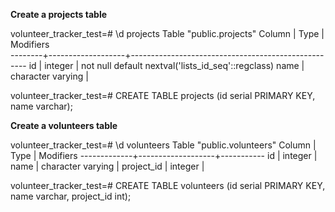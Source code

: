 
**Create a projects table**

volunteer_tracker_test=# \d projects
Table "public.projects"
Column |       Type        |                     Modifiers                      
--------+-------------------+----------------------------------------------------
id     | integer           | not null default nextval('lists_id_seq'::regclass)
name   | character varying |

volunteer_tracker_test=# CREATE TABLE projects (id serial PRIMARY KEY, name varchar);


**Create a volunteers table**

volunteer_tracker_test=# \d volunteers
            Table "public.volunteers"
   Column    |       Type        | Modifiers
-------------+-------------------+-----------
 id          | integer           |
 name        | character varying |
 project_id  | integer           |

 volunteer_tracker_test=# CREATE TABLE volunteers (id serial PRIMARY KEY, name varchar, project_id int);
 
